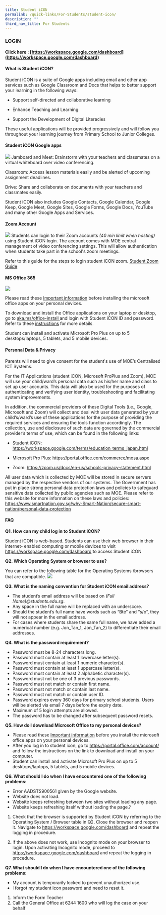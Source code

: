 ```yaml
---
title: Student iCON
permalink: /quick-links/For-Students/student-icon/
description: ""
third_nav_title: For Students
---
```


### LOGIN

**Click here : [https://workspace.google.com/dashboard](https://workspace.google.com/dashboard)**

#### What is Student iCON?

Student iCON is a suite of Google apps including email and other app services such as Google Classroom and Docs that helps to better support your learning in the following ways:

* Support self-directed and collaborative learning
* Enhance Teaching and Learning

* Support the Development of Digital Literacies

These useful applications will be provided progressively and will follow you throughout your learning journey from Primary School to Junior Colleges.

#### Student iCON Google apps

![](/images/Student%20Portals/Student%20Icon/google-apps.png)
Jamboard and Meet: Brainstorm with your teachers and  classmates on a virtual whiteboard over video conferencing.

Classroom: Access lesson materials easily and be alerted of upcoming assignment deadlines.

Drive: Share and collaborate on documents with your teachers and classmates easily.

Student iCON also includes Google Contacts, Google Calendar, Google Keep, Google Meet, Google Sites, Google Forms, Google Docs, YouTube and many other Google Apps and Services.


#### Zoom Account

![](/images/Student%20Portals/Student%20Icon/zoom2.png)
Students can login to their Zoom accounts *(40 min limit when hosting)* using Student iCON login. The account comes with MOE central management of video conferencing settings. This will allow authentication when students take part in the school's zoom meetings.

Refer to this guide for the steps to login student iCON zoom. [Student Zoom Guide](/files/PDF/zoom-guide.pdf)


#### MS Office 365

![](/images/Student%20Portals/Student%20Icon/ms-office.png)

Please read these [Important information](/files/PDF/office365info.pdf) before installing the microsoft office apps on your personal devices.

To download and install the Office applications on your laptop or desktop, go to [aka.ms/office-install ](http://www.google.com/url?q=http%3A%2F%2Faka.ms%2Foffice-install&amp;sa=D&amp;sntz=1&amp;usg=AOvVaw2GWyQg7WPqfmpWiaJI4vPG) and login with Student iCON ID and password. Refer to these [instructions](https://www.google.com/url?q=https%3A%2F%2Fsupport.microsoft.com%2Fen-us%2Foffice%2Fdownload-and-install-or-reinstall-microsoft-365-or-office-2019-on-a-pc-or-mac-4414eaaf-0478-48be-9c42-23adc4716658&amp;sa=D&amp;sntz=1&amp;usg=AOvVaw2scEj5ta5uBzWnrd3YxskQ) for more details.

Student can install and activate Microsoft Pro Plus on up to 5 desktops/laptops, 5 tablets, and 5 mobile devices.

#### Personal Data &amp; Privacy 

Parents will need to give consent for the student's use of MOE’s Centralised ICT Systems.

For the IT Applications (student iCON, Microsoft ProPlus and Zoom), MOE will use your child/ward’s personal data such as his/her name and class to set up user accounts. This data will also be used for the purposes of authenticating and verifying user identity, troubleshooting and facilitating system improvements.

In addition, the commercial providers of these Digital Tools (i.e., Google, Microsoft and Zoom) will collect and deal with user data generated by your child’s/ward’s use of these applications for the purpose of providing the required services and ensuring the tools function accordingly. The collection, use and disclosure of such data are governed by the commercial provider’s terms of use, which can be found in the following links:

* Student iCON: https://workspace.google.com/terms/education_terms_japan.html

* Microsoft Pro Plus: https://portal.office.com/commerce/mosa.aspx 

* Zoom: https://zoom.us/docs/en-us/schools-privacy-statement.html

All user data which is collected by MOE will be stored in secure servers managed by the respective vendors of our systems. The Government has put in place strong personal data protection laws and policies to safeguard sensitive data collected by public agencies such as MOE. Please refer to this website for more information on these laws and policies: https://www.smartnation.gov.sg/why-Smart-Nation/secure-smart-nation/personal-data-protection

#### FAQ 

**Q1.	How can my child log in to Student iCON?**

Student iCON is web-based. Students can use their web browser in their internet- enabled computing or mobile devices to visit https://workspace.google.com/dashboard to access Student iCON

**Q2.	Which Operating System or browser to use?**

You can refer to the following table for the Operating Systems /browsers that are compatible.
![](/images/Student%20Portals/Student%20Icon/sys-req.png)

**Q3.	What is the naming convention for Student iCON email address?**

* The student’s email address will be based on *(Full Name)@students.edu.sg*.
* Any space in the full name will be replaced with an underscore.
* Should the student’s full name have words such as “Bte” and “s/o”, they will not appear in the email address.
* For cases where students share the same full name, we have added a numerical number (e.g. Jon_Tan_1, Jon_Tan_2) to differentiate their email addresses.
	
**Q4.	What is the password requirement?**

* Password must be 8-24 characters long.
* Password must contain at least 1 lowercase letter(s). 
* Password must contain at least 1 numeric character(s). 
* Password must contain at least 1 uppercase letter(s). 
* Password must contain at least 2 alphabetic character(s). 
* Password must not be one of 3 previous passwords. 
* Password must not match or contain first name. 
* Password must not match or contain last name. 
* Password must not match or contain user ID.
* Password expires every 360 days for primary school students. Users will be alerted via email 7 days before the expiry date.
* Maximum of 5 login attempts are allowed.
* The password has to be changed after subsequent password resets.

**Q5.	How do I download Microsoft Office to my personal devices?**

* Please read these [Important information](/files/PDF/office365info.pdf) before you install the microsoft office apps on your personal devices.
* After you log in to student icon, go to https://portal.office.com/account/ and follow the instructions on the link to download and install on your computer.
* Student can install and activate Microsoft Pro Plus on up to 5 desktops/laptops, 5 tablets, and 5 mobile devices.

**Q6.	What should I do when I have encountered one of the following problems:**

* Error AADSTS900561 given by the Google website.
* Website does not load.
* Website keeps refreshing between two sites without loading any page.
* Website keeps refreshing itself without loading the page.?

1. Check that the browser is supported by Student iCON by referring to the Operating System / Browser table in Q2. Close the browser and reopen it. Navigate to https://workspace.google.com/dashboard and repeat the logging in procedure.

2. If the above does not work, use Incognito mode on your browser to login. Upon activating Incognito mode, proceed to https://workspace.google.com/dashboard and repeat the logging in procedure.

**Q7.	What should I do when I have encountered one of the following problems:**

* My account is temporarily locked to prevent unauthorized use. 
* I forgot my student icon password and need to reset it.

1. Inform the Form Teacher
2. Call the General Office at 6244 1600 who will log the case on your behalf
